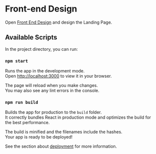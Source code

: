 # Front-end  Design
Open [Front End Design](https://www.figma.com/file/zs2xwcFzWihR2IyeaCsaio/Front-end-Figma?type=design&node-id=0%3A1&mode=design&t=TMUwiKuSNXqDG0HB-1) and design the Landing Page.

## Available Scripts

In the project directory, you can run:

### `npm start`

Runs the app in the development mode.\
Open [http://localhost:3000](http://localhost:3000) to view it in your browser.

The page will reload when you make changes.\
You may also see any lint errors in the console.

### `npm run build`

Builds the app for production to the `build` folder.\
It correctly bundles React in production mode and optimizes the build for the best performance.

The build is minified and the filenames include the hashes.\
Your app is ready to be deployed!

See the section about [deployment](https://facebook.github.io/create-react-app/docs/deployment) for more information.
